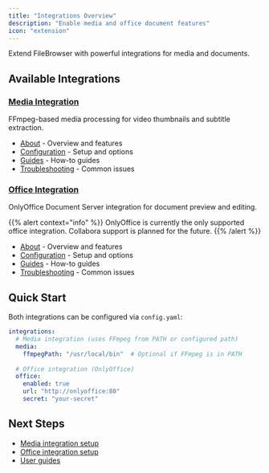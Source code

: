 ```yaml
---
title: "Integrations Overview"
description: "Enable media and office document features"
icon: "extension"
---
```


Extend FileBrowser with powerful integrations for media and documents.

## Available Integrations

### [Media Integration](/docs/integrations/media/)
FFmpeg-based media processing for video thumbnails and subtitle extraction.

- [About](/docs/integrations/media/about/) - Overview and features
- [Configuration](/docs/integrations/media/configuration/) - Setup and options
- [Guides](/docs/integrations/media/guides/) - How-to guides
- [Troubleshooting](/docs/integrations/media/troubleshooting/) - Common issues

### [Office Integration](/docs/integrations/office/)
OnlyOffice Document Server integration for document preview and editing.

{{% alert context="info" %}}
OnlyOffice is currently the only supported office integration. Collabora support is planned for the future.
{{% /alert %}}

- [About](/docs/integrations/office/about/) - Overview and features
- [Configuration](/docs/integrations/office/configuration/) - Setup and options
- [Guides](/docs/integrations/office/guides/) - How-to guides
- [Troubleshooting](/docs/integrations/office/troubleshooting/) - Common issues

## Quick Start

Both integrations can be configured via `config.yaml`:

```yaml
integrations:
  # Media integration (uses FFmpeg from PATH or configured path)
  media:
    ffmpegPath: "/usr/local/bin"  # Optional if FFmpeg is in PATH
  
  # Office integration (OnlyOffice)
  office:
    enabled: true
    url: "http://onlyoffice:80"
    secret: "your-secret"
```

## Next Steps

- [Media integration setup](/docs/integrations/media/)
- [Office integration setup](/docs/integrations/office/)
- [User guides](/docs/user-guides/)
